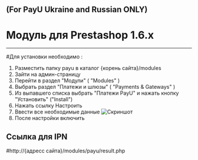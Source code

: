 (For PayU Ukraine and Russian ONLY)
-------

Модуль для Prestashop 1.6.х
==============

----------------------

#Для установки необходимо : 
1. Разместить папку payu в каталог {корень сайта}/modules
2. Зайти на админ-страницу
3. Перейти в раздел "Модули" ( "Modules" )
4. Выбрать раздел "Платежи и шлюзы" ( "Payments & Gateways" )
5. Из выпавшего списка выбрать "Платежи PayU" и нажать кнопку "Установить" ("Install")
6. Нажать ссылку Настроить
7. Ввести все необходимые данные 
![Скриншот][1]
8. После настройки включить

Ссылка для IPN 
------
#http://{адресс сайта}/modules/payu/result.php

[1]: https://raw.github.com/PayUUA/Prestashop-1.4/master/screenshot.png
